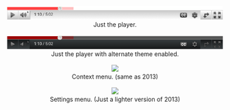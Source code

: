 <div align="center">
  <img src="screenshot1.png">
  <div font-size="8px">Just the player.</div>

  <br>

  <img src="screenshot1-1.png">
  <div font-size="8px">Just the player with alternate theme enabled.</div>

  <br>
  
  <img src="screenshot2.png">
  <div font-size="8px">Context menu. (same as 2013)</div>

  <br>

  <img src="screenshot3.png">
  <div font-size="8px">Settings menu. (Just a lighter version of 2013)</div>

  <br>
</div>